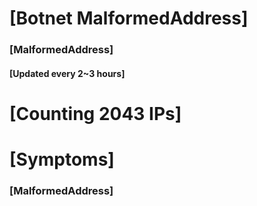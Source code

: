# [Botnet MalformedAddress]
### [MalformedAddress]
#### [Updated every 2~3 hours]

# [Counting 2043 IPs]

# [Symptoms] 
###   [MalformedAddress]
